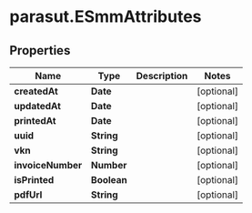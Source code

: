# parasut.ESmmAttributes

## Properties
Name | Type | Description | Notes
------------ | ------------- | ------------- | -------------
**createdAt** | **Date** |  | [optional] 
**updatedAt** | **Date** |  | [optional] 
**printedAt** | **Date** |  | [optional] 
**uuid** | **String** |  | [optional] 
**vkn** | **String** |  | [optional] 
**invoiceNumber** | **Number** |  | [optional] 
**isPrinted** | **Boolean** |  | [optional] 
**pdfUrl** | **String** |  | [optional] 


